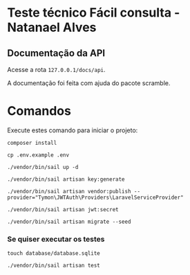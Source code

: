 # Teste técnico Fácil consulta - Natanael Alves

## Documentação da API

Acesse a rota `127.0.0.1/docs/api`.

A documentação foi feita com ajuda do pacote scramble.

# Comandos

Execute estes comando para iniciar o projeto:

```
composer install

cp .env.example .env

./vendor/bin/sail up -d

./vendor/bin/sail artisan key:generate

./vendor/bin/sail artisan vendor:publish --provider="Tymon\JWTAuth\Providers\LaravelServiceProvider"

./vendor/bin/sail artisan jwt:secret

./vendor/bin/sail artisan migrate --seed
```

### Se quiser executar os testes

```
touch database/database.sqlite

./vendor/bin/sail artisan test
```
